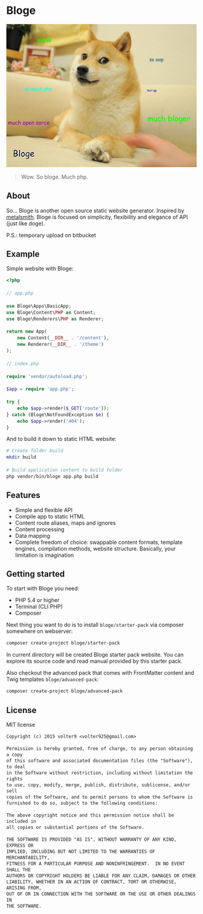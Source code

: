 # Bloge

![bloge](doge.png)

> Wow. So bloge. Much php.

## About

So... Bloge is another open source static website generator. Inspired by 
[metalsmith](https://github.com/segmentio/metalsmith). Bloge is focused on 
simplicity, flexibility and elegance of API (just like doge).

P.S.: temporary upload on bitbucket

## Example

Simple website with Bloge:

```php
<?php

// app.php

use Bloge\Apps\BasicApp;
use Bloge\Content\PHP as Content;
use Bloge\Renderers\PHP as Renderer;

return new App(
    new Content(__DIR__ . '/content'),
    new Renderer(__DIR__ . '/theme')
);

// index.php

require 'vendor/autoload.php';

$app = require 'app.php';

try {
    echo $app->render($_GET['route']);
} catch (Bloge\NotFoundException $e) {
    echo $app->render('404');
}
```
    
And to build it down to static HTML website:

```sh
# Create folder build
mkdir build

# Build application content to build folder
php vendor/bin/bloge app.php build
```

## Features

* Simple and flexible API
* Compile app to static HTML
* Content route aliases, maps and ignores
* Content processing
* Data mapping
* Complete freedom of choice: swappable content formats, template engines, 
  compilation methods, website structure. Basically, your limitation is 
  imagination

## Getting started

To start with Bloge you need:

* PHP 5.4 or higher
* Terminal (CLI PHP)
* Composer

Next thing you want to do is to install `bloge/starter-pack` via composer 
somewhere on webserver:

```sh
composer create-project bloge/starter-pack
```

In current directory will be created Bloge starter pack website. You can 
explore its source code and read manual provided by this starter pack.

Also checkout the advanced pack that comes with FrontMatter content and Twig 
templates `bloge/advanced-pack`:

```sh
composer create-project bloge/advanced-pack
```

## License

MIT license

    Copyright (c) 2015 volter9 <volter925@gmail.com>

    Permission is hereby granted, free of charge, to any person obtaining a copy
    of this software and associated documentation files (the "Software"), to deal
    in the Software without restriction, including without limitation the rights
    to use, copy, modify, merge, publish, distribute, sublicense, and/or sell
    copies of the Software, and to permit persons to whom the Software is
    furnished to do so, subject to the following conditions:

    The above copyright notice and this permission notice shall be included in
    all copies or substantial portions of the Software.

    THE SOFTWARE IS PROVIDED "AS IS", WITHOUT WARRANTY OF ANY KIND, EXPRESS OR
    IMPLIED, INCLUDING BUT NOT LIMITED TO THE WARRANTIES OF MERCHANTABILITY,
    FITNESS FOR A PARTICULAR PURPOSE AND NONINFRINGEMENT.  IN NO EVENT SHALL THE
    AUTHORS OR COPYRIGHT HOLDERS BE LIABLE FOR ANY CLAIM, DAMAGES OR OTHER
    LIABILITY, WHETHER IN AN ACTION OF CONTRACT, TORT OR OTHERWISE, ARISING FROM,
    OUT OF OR IN CONNECTION WITH THE SOFTWARE OR THE USE OR OTHER DEALINGS IN
    THE SOFTWARE.